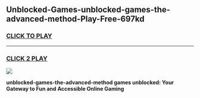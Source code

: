 
## Unblocked-Games-unblocked-games-the-advanced-method-Play-Free-697kd
<h3>
<a href="https://premium76.site?title=unblocked-games-the-advanced-method&ref=24M">CLICK TO PLAY</a></h3>
<hr>

<h3>
<a href="https://premium76.site?title=unblocked-games-the-advanced-method&ref=24M">CLICK 2 PLAY</a>
  
</h3>

<a href="https://premium76.site?title=unblocked-games-the-advanced-method&ref=24M"><img src="https://clearcache.store/games.png"></a>


**unblocked-games-the-advanced-method games unblocked: Your Gateway to Fun and Accessible Online Gaming**
